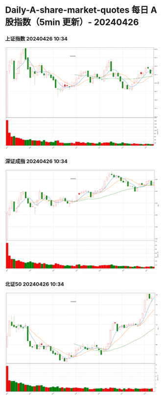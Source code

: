 
# Daily-A-share-market-quotes 每日 A 股指数（5min 更新）- 20240426

### 上证指数 20240426 10:34
![](./fig/2024/4/20240426-sh000001.png)

### 深证成指 20240426 10:34
![](./fig/2024/4/20240426-sz399001.png)

### 北证50 20240426 10:34
![](./fig/2024/4/20240426-bj899050.png)
